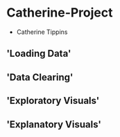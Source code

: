 # Catherine-Project
- Catherine Tippins
## 'Loading Data'
## 'Data Clearing'
## 'Exploratory Visuals'
## 'Explanatory Visuals' 
